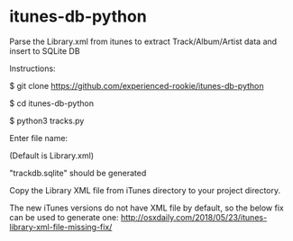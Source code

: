 # itunes-db-python
Parse the Library.xml from itunes to extract Track/Album/Artist data and insert to SQLite DB

Instructions:

$ git clone https://github.com/experienced-rookie/itunes-db-python

$ cd itunes-db-python

$ python3 tracks.py

Enter file name: 

(Default is Library.xml)

"trackdb.sqlite" should be generated

Copy the Library XML file from iTunes directory to your project directory.

The new iTunes versions do not have XML file by default, so the below fix can be used to generate one:
http://osxdaily.com/2018/05/23/itunes-library-xml-file-missing-fix/
